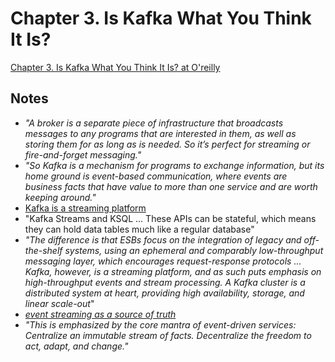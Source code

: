 # Chapter 3. Is Kafka What You Think It Is?

[Chapter 3. Is Kafka What You Think It Is? at O'reilly](https://learning.oreilly.com/library/view/designing-event-driven-systems/9781492038252/ch03.html)

## Notes
- _"A broker is a separate piece of infrastructure that broadcasts messages to any programs that are interested in them, as well as storing them for as long as is needed. So it’s perfect for streaming or fire-and-forget messaging."_
- _"So Kafka is a mechanism for programs to exchange information, but its home ground is event-based communication, where events are business facts that have value to more than one service and are worth keeping around."_
- [Kafka is a streaming platform](https://www.confluent.io/blog/stream-data-platform-1/)
- "Kafka Streams and KSQL ... These APIs can be stateful, which means they can hold data tables much like a regular database"
- _"The difference is that ESBs focus on the integration of legacy and off-the-shelf systems, using an ephemeral and comparably low-throughput messaging layer, which encourages request-response protocols_
_... Kafka, however, is a streaming platform, and as such puts emphasis on high-throughput events and stream processing. A Kafka cluster is a distributed system at heart, providing high availability, storage, and linear scale-out_"
- _[event streaming as a source of truth](https://www.thoughtworks.com/radar/techniques/event-streaming-as-the-source-of-truth)_
- _"This is emphasized by the core mantra of event-driven services: Centralize an immutable stream of facts. Decentralize the freedom to act, adapt, and change."_

